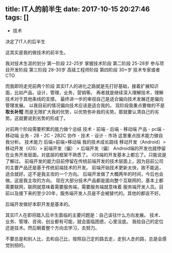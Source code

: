 title: IT人的前半生
date: 2017-10-15 20:27:46
tags: []
---
- 技术

决定了IT人的后半生
<!--more-->

这其实是我的做技术的前半生。

我对技术生涯的划分
第一阶段 22-25岁
掌握技术阶段
第二阶段 25-28岁
参与项目开发阶段
第三阶段 28-30岁
高级工程师阶段
第四阶段 30+岁
技术专家或者CTO

而我即将走完前两个阶段
其实IT人的进化之路就是先打好基础，接着扩展知识面，比如产品，设计，管理，业务，营销等。
再者就是继续深入理解技术，理解技术对于其他条线的支撑。
最终进一步的审视自己是适合偏向技术发展还是偏向管理发展。
以我目前的情况偏向技术应该是适合我的。
现阶段我重点要做的不是**取长补短**
而是无限扩大我的优势，以优势弥补我的劣势。那就要认清自己的劣势。这就要说到劣势的形成了。

对前两个阶段需要积累的能力做个总结
技术
    - 前端
    - 后端
    - 移动端
产品
    - pc端
    - 移动端
业务
    - 2B
    - 2C
    - 2B2C
协作
    - 技术
    - 设计
    - 市场
这里重点技术能力做自我分析。
技术能力
后端>前端>移动端
我的技术成长路线
移动开发（Android）> 移动开发（iOS）> 前端开发（偏） > 后端开发（偏）
Android端的开发也就停留在业务开发层面。对底层的框架不熟悉了。
iOS端的开发基本上都忘了。只能说是了解过。
前端开发的能力目前停留在传统前端开发的技术层面上，因为目前公司的主要产品还是基于传统前端技术的开发。
前端开始技术更新太快，故不能追，适合就好。这不是我主攻的一个方向。
后端开发做了大概两年的时间，今后也会做。这是我主攻的方向。
现在大部分技术产品都是面向整个互联网的，基本上都需要联网，联网就意味着需要服务端，需要服务端就意味着
服务端开发人员。目前以及接下来的至少20年，服务端开发人员是不会被替代的。其他的都说不好。

后端开发做好本职开发是基本的。

其实IT人在即将踏入后半生面临的主要问题是：自己该往什么方向发展。
技术、业务、管理、咨询、创业都有可能，就会面临困惑，心里没底。
我给自己的定位还是技术。然后朝着整个方向去学习，去努力。

不要总是和别人比，去和自己比，按照自己定的路去走，走别人走的路，总是会感觉别扭的。
